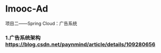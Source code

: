 # Imooc-Ad
项目二——Spring Cloud：广告系统

### 1.广告系统架构 https://blog.csdn.net/paynmind/article/details/109280656
